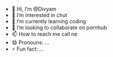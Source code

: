 - 👋 Hi, I’m @Divyam
- 👀 I’m interested in chut
- 🌱 I’m currently learning coding
- 💞️ I’m looking to collaborate on pornhub
- 📫 How to reach me call ne
- 😄 Pronouns: ...
- ⚡ Fun fact: ...

<!---
TastyGulambi/TastyGulambi is a ✨ special ✨ repository because its `README.md` (this file) appears on your GitHub profile.
You can click the Preview link to take a look at your changes.
--->
